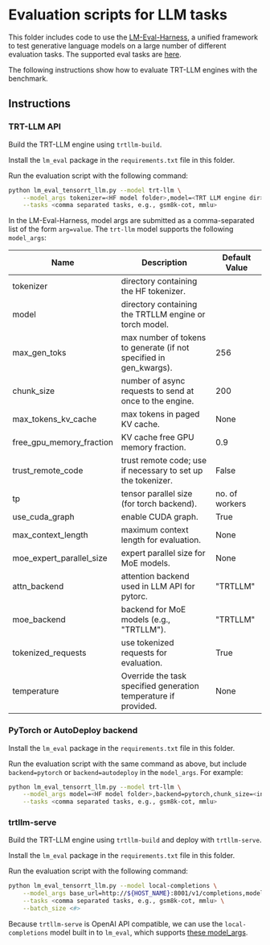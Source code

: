 # Evaluation scripts for LLM tasks

This folder includes code to use the [LM-Eval-Harness](https://github.com/EleutherAI/lm-evaluation-harness),  a unified framework to test generative language models on a large number of different evaluation tasks. The supported eval tasks are [here](https://github.com/EleutherAI/lm-evaluation-harness/tree/main/lm_eval/tasks).

The following instructions show how to evaluate TRT-LLM engines with the benchmark.

## Instructions

### TRT-LLM API

Build the TRT-LLM engine using `trtllm-build`.

Install the `lm_eval` package in the `requirements.txt` file in this folder.

Run the evaluation script with the following command:

```sh
python lm_eval_tensorrt_llm.py --model trt-llm \
    --model_args tokenizer=<HF model folder>,model=<TRT LLM engine dir>,chunk_size=<int> \
    --tasks <comma separated tasks, e.g., gsm8k-cot, mmlu>
```

In the LM-Eval-Harness, model args are submitted as a comma-separated list of the form `arg=value`. The `trt-llm` model supports the following `model_args`:

| Name                     | Description                                                        | Default Value  |
|--------------------------|--------------------------------------------------------------------|----------------|
| tokenizer                | directory containing the HF tokenizer.                             |                |
| model                    | directory containing the TRTLLM engine or torch model.             |                |
| max_gen_toks             | max number of tokens to generate (if not specified in gen_kwargs). | 256            |
| chunk_size               | number of async requests to send at once to the engine.            | 200            |
| max_tokens_kv_cache      | max tokens in paged KV cache.                                      | None           |
| free_gpu_memory_fraction | KV cache free GPU memory fraction.                                 | 0.9            |
| trust_remote_code        | trust remote code; use if necessary to set up the tokenizer.       | False          |
| tp                       | tensor parallel size (for torch backend).                          | no. of workers |
| use_cuda_graph           | enable CUDA graph.                                                 | True           |
| max_context_length       | maximum context length for evaluation.                             | None           |
| moe_expert_parallel_size | expert parallel size for MoE models.                               | None           |
| attn_backend             | attention backend used in LLM API for pytorc.                      | "TRTLLM"       |
| moe_backend              | backend for MoE models (e.g., "TRTLLM").                           | "TRTLLM"       |
| tokenized_requests       | use tokenized requests for evaluation.                             | True           |
| temperature              | Override the task specified generation temperature if provided.    | None           |

### PyTorch or AutoDeploy backend

Install the `lm_eval` package in the `requirements.txt` file in this folder.

Run the evaluation script with the same command as above, but include `backend=pytorch` or `backend=autodeploy` in the `model_args`. For example:

```sh
python lm_eval_tensorrt_llm.py --model trt-llm \
    --model_args model=<HF model folder>,backend=pytorch,chunk_size=<int>,max_context_length=<int>,max_gen_toks=<int> \
    --tasks <comma separated tasks, e.g., gsm8k-cot, mmlu>
```

### trtllm-serve

Build the TRT-LLM engine using `trtllm-build` and deploy with `trtllm-serve`.

Install the `lm_eval` package in the `requirements.txt` file in this folder.

Run the evaluation script with the following command:

```sh
python lm_eval_tensorrt_llm.py --model local-completions \
    --model_args base_url=http://${HOST_NAME}:8001/v1/completions,model=<model_name>,tokenizer=<tokenizer_dir> \
    --tasks <comma separated tasks, e.g., gsm8k-cot, mmlu> \
    --batch_size <#>
```

Because `trtllm-serve` is OpenAI API compatible, we can use the `local-completions` model built in to `lm_eval`, which supports [these model_args](https://github.com/EleutherAI/lm-evaluation-harness/blob/v0.4.7/lm_eval/models/openai_completions.py#L12).
